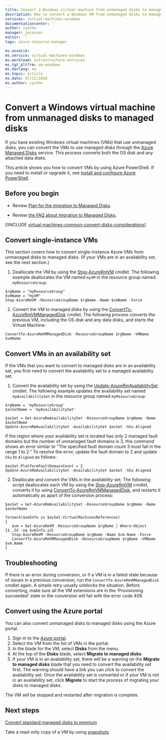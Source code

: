 ```yaml
---
title: Convert a Windows virtual machine from unmanaged disks to managed disks - Azure Managed Disks | Microsoft Docs
description: How to convert a Windows VM from unmanaged disks to managed disks by using PowerShell in the Resource Manager deployment model
services: virtual-machines-windows
documentationcenter: ''
author: cynthn
manager: jeconnoc
editor: ''
tags: azure-resource-manager

ms.assetid: 
ms.service: virtual-machines-windows
ms.workload: infrastructure-services
ms.tgt_pltfrm: vm-windows
ms.devlang: na
ms.topic: article
ms.date: 07/12/2018
ms.author: cynthn
---
```


# Convert a Windows virtual machine from unmanaged disks to managed disks

If you have existing Windows virtual machines (VMs) that use unmanaged disks, you can convert the VMs to use managed disks through the [Azure Managed Disks](managed-disks-overview.md) service. This process converts both the OS disk and any attached data disks.

This article shows you how to convert VMs by using Azure PowerShell. If you need to install or upgrade it, see [Install and configure Azure PowerShell](/powershell/azure/azurerm/install-azurerm-ps).

## Before you begin


* Review [Plan for the migration to Managed Disks](on-prem-to-azure.md#plan-for-the-migration-to-managed-disks).

* Review [the FAQ about migration to Managed Disks](faq-for-disks.md#migrate-to-managed-disks).

[!INCLUDE [virtual-machines-common-convert-disks-considerations](../../../includes/virtual-machines-common-convert-disks-considerations.md)]




## Convert single-instance VMs
This section covers how to convert single-instance Azure VMs from unmanaged disks to managed disks. (If your VMs are in an availability set, see the next section.) 

1. Deallocate the VM by using the [Stop-AzureRmVM](/powershell/module/azurerm.compute/stop-azurermvm) cmdlet. The following example deallocates the VM named `myVM` in the resource group named `myResourceGroup`: 

  ```azurepowershell-interactive
  $rgName = "myResourceGroup"
  $vmName = "myVM"
  Stop-AzureRmVM -ResourceGroupName $rgName -Name $vmName -Force
  ```

2. Convert the VM to managed disks by using the [ConvertTo-AzureRmVMManagedDisk](/powershell/module/azurerm.compute/convertto-azurermvmmanageddisk) cmdlet. The following process converts the previous VM, including the OS disk and any data disks, and starts the Virtual Machine:

  ```azurepowershell-interactive
  ConvertTo-AzureRmVMManagedDisk -ResourceGroupName $rgName -VMName $vmName
  ```



## Convert VMs in an availability set

If the VMs that you want to convert to managed disks are in an availability set, you first need to convert the availability set to a managed availability set.

1. Convert the availability set by using the [Update-AzureRmAvailabilitySet](/powershell/module/azurerm.compute/update-azurermavailabilityset) cmdlet. The following example updates the availability set named `myAvailabilitySet` in the resource group named `myResourceGroup`:

  ```azurepowershell-interactive
  $rgName = 'myResourceGroup'
  $avSetName = 'myAvailabilitySet'

  $avSet = Get-AzureRmAvailabilitySet -ResourceGroupName $rgName -Name $avSetName
  Update-AzureRmAvailabilitySet -AvailabilitySet $avSet -Sku Aligned 
  ```

  If the region where your availability set is located has only 2 managed fault domains but the number of unmanaged fault domains is 3, this command shows an error similar to "The specified fault domain count 3 must fall in the range 1 to 2." To resolve the error, update the fault domain to 2 and update `Sku` to `Aligned` as follows:

  ```azurepowershell-interactive
  $avSet.PlatformFaultDomainCount = 2
  Update-AzureRmAvailabilitySet -AvailabilitySet $avSet -Sku Aligned
  ```

2. Deallocate and convert the VMs in the availability set. The following script deallocates each VM by using the [Stop-AzureRmVM](/powershell/module/azurerm.compute/stop-azurermvm) cmdlet, converts it by using [ConvertTo-AzureRmVMManagedDisk](/powershell/module/azurerm.compute/convertto-azurermvmmanageddisk), and restarts it automatically as apart of the conversion process:

  ```azurepowershell-interactive
  $avSet = Get-AzureRmAvailabilitySet -ResourceGroupName $rgName -Name $avSetName

  foreach($vmInfo in $avSet.VirtualMachinesReferences)
  {
     $vm = Get-AzureRmVM -ResourceGroupName $rgName | Where-Object {$_.Id -eq $vmInfo.id}
     Stop-AzureRmVM -ResourceGroupName $rgName -Name $vm.Name -Force
     ConvertTo-AzureRmVMManagedDisk -ResourceGroupName $rgName -VMName $vm.Name
  }
  ```


## Troubleshooting

If there is an error during conversion, or if a VM is in a failed state because of issues in a previous conversion, run the `ConvertTo-AzureRmVMManagedDisk` cmdlet again. A simple retry usually unblocks the situation.
Before converting, make sure all the VM extensions are in the 'Provisioning succeeded' state or the conversion will fail with the error code 409.


## Convert using the Azure portal

You can also convert unmanaged disks to managed disks using the Azure portal.

1. Sign in to the [Azure portal](https://portal.azure.com).
2. Select the VM from the list of VMs in the portal.
3. In the blade for the VM, select **Disks** from the menu.
4. At the top of the **Disks** blade, select **Migrate to managed disks**.
5. If your VM is in an availability set, there will be a warning on the **Migrate to managed disks** blade that you need to convert the availability set first. The warning should have a link you can click to convert the availability set. Once the availability set is converted or if your VM is not in an availability set, click **Migrate** to start the process of migrating your disks to managed disks. 

The VM will be stopped and restarted after migration is complete.

## Next steps

[Convert standard managed disks to premium](convert-disk-storage.md)

Take a read-only copy of a VM by using [snapshots](snapshot-copy-managed-disk.md).

